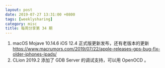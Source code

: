 ```yaml
---
layout: post
date: 2019-07-27 13:31:00 +0800
tags: [weeklysharing]
category: misc
title: 每周分享第 34 期
---
```


1. macOS Mojave 10.14.6 iOS 12.4 正式版更新发布，还有老版本的更新 https://www.macrumors.com/2019/07/22/apple-releases-gps-bug-fix-older-iphones-ipads/
2. CLion 2019.2 添加了 GDB Server 的调试支持，可以用 OpenOCD 。
